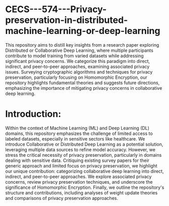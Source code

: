 # CECS---574---Privacy-preservation-in-distributed-machine-learning-or-deep-learning
This repository aims to distill key insights from a research paper exploring Distributed or Collaborative Deep Learning, where multiple participants contribute to model training from varied datasets while addressing significant privacy concerns. We categorize this paradigm into direct, indirect, and peer-to-peer approaches, examining associated privacy issues. Surveying cryptographic algorithms and techniques for privacy preservation, particularly focusing on Homomorphic Encryption, our repository highlights fundamental theories and suggests future directions, emphasizing the importance of mitigating privacy concerns in collaborative deep learning.

# Introduction:
Within the context of Machine Learning (ML) and Deep Learning (DL) domains, this repository emphasizes the challenge of limited access to labeled datasets, especially in sensitive sectors like healthcare. We introduce Collaborative or Distributed Deep Learning as a potential solution, leveraging multiple data sources to refine model accuracy. However, we stress the critical necessity of privacy preservation, particularly in domains dealing with sensitive data. Critiquing existing survey papers for their generic approach and limited focus on privacy preservation, we highlight our unique contribution: categorizing collaborative deep learning into direct, indirect, and peer-to-peer approaches. We explore associated privacy concerns, review privacy preservation techniques, and underscore the significance of Homomorphic Encryption. Finally, we outline the repository's structure and contributions, including analyses of weight update theories and comparisons of privacy preservation approaches.
